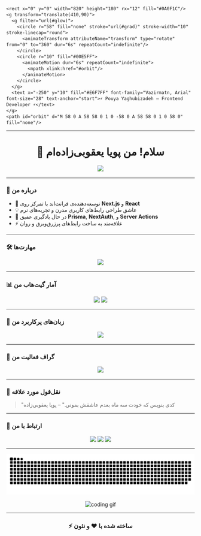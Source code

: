 <!-- =========================
🔥 Pouya Yaghubizadeh README
========================= -->

<p align="center">
  <!-- Header Neon Animation -->
  <svg width="820" height="180" viewBox="0 0 820 180" xmlns="http://www.w3.org/2000/svg" preserveAspectRatio="xMidYMid meet">
    <defs>
      <linearGradient id="grad" x1="0" x2="1">
        <stop offset="0%" stop-color="#7C4DFF"/>
        <stop offset="50%" stop-color="#00E5FF"/>
        <stop offset="100%" stop-color="#FF4081"/>
      </linearGradient>
      <filter id="glow">
        <feGaussianBlur stdDeviation="6" result="coloredBlur"/>
        <feMerge>
          <feMergeNode in="coloredBlur"/>
          <feMergeNode in="SourceGraphic"/>
        </feMerge>
      </filter>
    </defs>

    <rect x="0" y="0" width="820" height="180" rx="12" fill="#0A0F1C"/>
    <g transform="translate(410,90)">
      <g filter="url(#glow)">
        <circle r="58" fill="none" stroke="url(#grad)" stroke-width="10" stroke-linecap="round">
          <animateTransform attributeName="transform" type="rotate" from="0" to="360" dur="6s" repeatCount="indefinite"/>
        </circle>
        <circle r="10" fill="#00E5FF">
          <animateMotion dur="6s" repeatCount="indefinite">
            <mpath xlink:href="#orbit"/>
          </animateMotion>
        </circle>
      </g>
      <text x="-250" y="10" fill="#E6F7FF" font-family="Vazirmatn, Arial" font-size="28" text-anchor="start">⚡ Pouya Yaghubizadeh — Frontend Developer ⚡</text>
    </g>
    <path id="orbit" d="M 58 0 A 58 58 0 1 0 -58 0 A 58 58 0 1 0 58 0" fill="none"/>
  </svg>
</p>

---

<h1 align="center">👋 سلام! من پویا یعقوبی‌زاده‌ام</h1>

<p align="center">
  <img src="https://readme-typing-svg.herokuapp.com?font=Vazirmatn&size=22&duration=3000&pause=1000&color=00FFFF&center=true&vCenter=true&width=435&lines=توسعه‌دهنده+Front-End;عاشق+Next.js+و+UI+مدرن;کدنویسی+با+عشق+و+قهوه☕" />
</p>

---

### 🧠 درباره من  
- 🚀 توسعه‌دهنده‌ی فرانت‌اند با تمرکز روی **Next.js** و **React**  
- 💡 عاشق طراحی رابط‌های کاربری مدرن و تجربه‌های نرم  
- 🌱 در حال یادگیری عمیق **Prisma**, **NextAuth**, و **Server Actions**  
- ⚡ علاقه‌مند به ساخت رابط‌های پرزرق‌وبرق و روان  

---

### 🛠 مهارت‌ها
<div align="center">
  <img src="https://skillicons.dev/icons?i=react,nextjs,typescript,tailwind,prisma,nodejs,postgres,git,github,figma" /><br/>
</div>

---

### 📊 آمار گیت‌هاب من
<p align="center">
  <img src="https://github-readme-stats.vercel.app/api?username=PouyaYaghubizadeh&show_icons=true&theme=radical&hide_border=true" height="165" />
  <img src="https://github-readme-streak-stats.herokuapp.com/?user=PouyaYaghubizadeh&theme=radical&hide_border=true" height="165" />
</p>

---

### 🚀 زبان‌های پرکاربرد من
<p align="center">
  <img src="https://github-readme-stats.vercel.app/api/top-langs/?username=PouyaYaghubizadeh&layout=compact&theme=radical&hide_border=true" />
</p>

---

### 🌈 گراف فعالیت من
<p align="center">
  <img src="https://github-readme-activity-graph.vercel.app/graph?username=PouyaYaghubizadeh&theme=react-dark&hide_border=true&bg_color=0D1117" />
</p>

---

### 🖤 نقل‌قول مورد علاقه
> "کدی بنویس که خودت سه ماه بعدم عاشقش بمونی." – پویا یعقوبی‌زاده  

---

### 💬 ارتباط با من
<p align="center">
  <a href="https://linkedin.com/in/pouyayaghubizadeh" target="_blank"><img src="https://img.shields.io/badge/-LinkedIn-0077B5?style=for-the-badge&logo=linkedin&logoColor=white"></a>
  <a href="mailto:youremail@gmail.com"><img src="https://img.shields.io/badge/-Email-D14836?style=for-the-badge&logo=gmail&logoColor=white"></a>
  <a href="https://github.com/PouyaYaghubizadeh"><img src="https://img.shields.io/badge/-GitHub-181717?style=for-the-badge&logo=github&logoColor=white"></a>
</p>

---

<p align="center">
  <img src="https://raw.githubusercontent.com/Platane/snk/output/github-contribution-grid-snake.svg" alt="snake animation" />
</p>

<p align="center">
  <img src="https://media.giphy.com/media/qgQUggAC3Pfv687qPC/giphy.gif" width="500" alt="coding gif" />
</p>

---

<h3 align="center">⚡ ساخته شده با ❤️ و نئون</h3>
